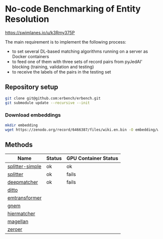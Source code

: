 # No-code Benchmarking of Entity Resolution

https://swimlanes.io/u/k3Rmy375P

The main requirement is to implement the following process:

- to set several DL-based matching algorithms running on a server as Docker containers
- to feed one of them with three sets of record pairs from pyJedAI' blocking (training, validation and testing)
- to receive the labels of the pairs in the testing set

## Repository setup

```bash
git clone git@github.com:erbench/erbench.git
git submodule update --recursive --init
```

### Download embeddings

```bash
mkdir embedding
wget https://zenodo.org/record/6466387/files/wiki.en.bin -O embedding/wiki.en.bin
```

## Methods

| Name                                             | Status | GPU Container Status |
| ------------------------------------------------ | ------ | -------------------- |
| [splitter-simple](splitter-simple/README.md)     | ok     | ok                   |
| [splitter](splitter/README.md)                   | ok     | fails                |
| [deepmatcher](methods/deepmatcher/README.md)     | ok     | fails                |
| [ditto](methods/ditto/README.md)                 |        |                      |
| [emtransformer](methods/emtransformer/README.md) |        |                      |
| [gnem](methods/gnem/README.md)                   |        |                      |
| [hiermatcher](methods/hiermatcher/README.md)     |        |                      |
| [magellan](methods/magellan/README.md)           |        |                      |
| [zeroer](methods/zeroer/README.md)               |        |                      |
